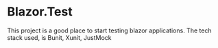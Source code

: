 # Blazor.Test
This project is a good place to start testing blazor applications. 
The tech stack used, is Bunit, Xunit, JustMock
